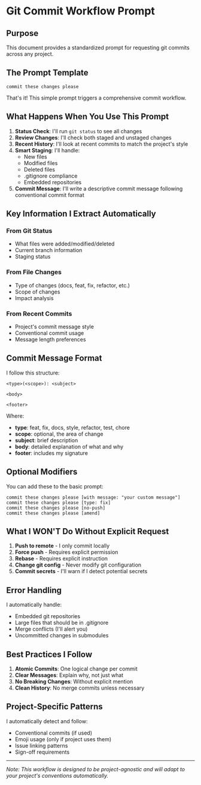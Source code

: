 # Git Commit Workflow Prompt

## Purpose
This document provides a standardized prompt for requesting git commits across any project.

## The Prompt Template

```
commit these changes please
```

That's it! This simple prompt triggers a comprehensive commit workflow.

## What Happens When You Use This Prompt

1. **Status Check**: I'll run `git status` to see all changes
2. **Review Changes**: I'll check both staged and unstaged changes
3. **Recent History**: I'll look at recent commits to match the project's style
4. **Smart Staging**: I'll handle:
   - New files
   - Modified files
   - Deleted files
   - .gitignore compliance
   - Embedded repositories
5. **Commit Message**: I'll write a descriptive commit message following conventional commit format

## Key Information I Extract Automatically

### From Git Status
- What files were added/modified/deleted
- Current branch information
- Staging status

### From File Changes
- Type of changes (docs, feat, fix, refactor, etc.)
- Scope of changes
- Impact analysis

### From Recent Commits
- Project's commit message style
- Conventional commit usage
- Message length preferences

## Commit Message Format

I follow this structure:
```
<type>(<scope>): <subject>

<body>

<footer>
```

Where:
- **type**: feat, fix, docs, style, refactor, test, chore
- **scope**: optional, the area of change
- **subject**: brief description
- **body**: detailed explanation of what and why
- **footer**: includes my signature

## Optional Modifiers

You can add these to the basic prompt:

```
commit these changes please [with message: "your custom message"]
commit these changes please [type: fix]
commit these changes please [no-push]
commit these changes please [amend]
```

## What I WON'T Do Without Explicit Request

1. **Push to remote** - I only commit locally
2. **Force push** - Requires explicit permission
3. **Rebase** - Requires explicit instruction
4. **Change git config** - Never modify git configuration
5. **Commit secrets** - I'll warn if I detect potential secrets

## Error Handling

I automatically handle:
- Embedded git repositories
- Large files that should be in .gitignore
- Merge conflicts (I'll alert you)
- Uncommitted changes in submodules

## Best Practices I Follow

1. **Atomic Commits**: One logical change per commit
2. **Clear Messages**: Explain why, not just what
3. **No Breaking Changes**: Without explicit mention
4. **Clean History**: No merge commits unless necessary

## Project-Specific Patterns

I automatically detect and follow:
- Conventional commits (if used)
- Emoji usage (only if project uses them)
- Issue linking patterns
- Sign-off requirements

---

*Note: This workflow is designed to be project-agnostic and will adapt to your project's conventions automatically.*